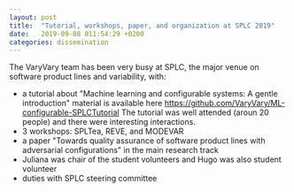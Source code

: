 ```yaml
---
layout: post
title:  "Tutorial, workshops, paper, and organization at SPLC 2019"
date:   2019-09-08 011:54:29 +0200
categories: dissemination 
---
```


The VaryVary team has been very busy at SPLC, the major venue on software product lines and variability, with:
 * a tutorial about "Machine learning and configurable systems: A gentle introduction" material is available here https://github.com/VaryVary/ML-configurable-SPLCTutorial The tutorial was well attended (aroun 20 people) and there were interesting interactions.
 * 3 workshops: SPLTea, REVE, and MODEVAR
 * a paper "Towards quality assurance of software product lines with adversarial configurations" in the main research track
 * Juliana was chair of the student volunteers and Hugo was also student volunteer 
 * duties with SPLC steering committee

